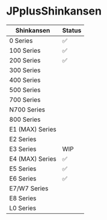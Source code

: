 # JPplusShinkansen


| Shinkansen | Status |
| --- | --- |
| 0 Series | ✅ | 
| 100 Series | ✅ | 
| 200 Series | ✅ | 
| 300 Series | | 
| 400 Series | | 
| 500 Series | |
| 700 Series | |
| N700 Series | |
| 800 Series | |
| E1 (MAX) Series | |
| E2 Series | |
| E3 Series | WIP |
| E4 (MAX) Series | ✅ |  
| E5 Series | ✅ | 
| E6 Series |  ✅ | 
| E7/W7 Series |
| E8 Series |
| L0 Series |